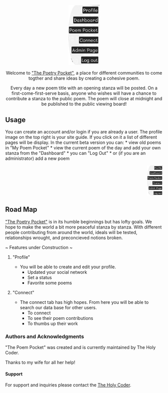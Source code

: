 <p align="center"><img width=20% height=20% src=public/imgStore/TPPInfoBar.png></p>

<p align="center">Welcome to <a href="https://mighty-fortress-82471.herokuapp.com/dashboard">"The Poetry Pocket"</a>, a place for different communities to come togther and share ideas by creating a cohesive poem.</p>

<p align="center">Every day a new poem title with an opening stanza will be posted. On a first-come-first-serve basis, anyone who wishes will have a chance to contribute a stanza to the public poem. The poem will close at midnight and be published to the public viewing board!</p>

## Usage

You can create an account and/or login if you are already a user. The profile image on the top right is your site guide. If you click on it a list of different pages will be display. In the current beta version you can:
     * view old poems in "My Poem Pocket"
     * view the current poem of the day and add your own stanza from the "Dashboard"
     * you can "Log Out"
     * or (if you are an administrator) add a new poem
     
<p align="end"><img width=10% height=10% src=public/imgStore/TPPInfoBar.png></p>
  
## Road Map

<a href="https://mighty-fortress-82471.herokuapp.com/dashboard">"The Poetry Pocket"</a> is in its humble beginnings but has lofty goals. 
We hope to make the world a bit more peaceful stanza by stanza. With different people contributing from around the world, ideals will be tested, relationships wrought, and preconcieved notions broken.

~ Features under Construction ~

1. "Profile"
    * You will be able to create and edit your profile.
        * Updated your social network
        * Set a status
        * Favorite some poems

2. "Connect"
    * The connect tab has high hopes. From here you will be able to search our data base for other users.
        * To connect
        * To see their poem contributions
        * To thumbs up their work



### Authors and Acknowledgments

"The Poem Pocket" was created and is currently maintained by The Holy Coder.

Thanks to my wife for all her help!

#### Support

For support and inquiries please contact the [The Holy Coder](mailto:"theholycoder@gmail.com").
